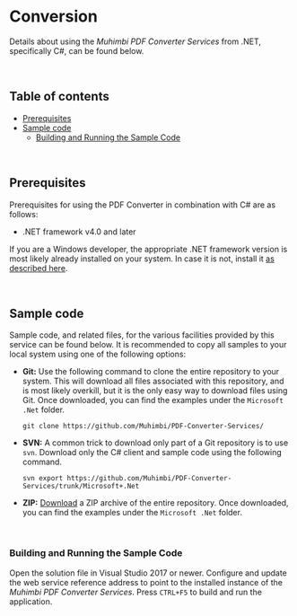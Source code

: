 # Conversion
Details about using the *Muhimbi PDF Converter Services* from .NET, specifically C#, can be found below.

<br/>

## Table of contents

- [Prerequisites](#prerequisites)
- [Sample code](#sample-code)
  - [Building and Running the Sample Code](#Building-and-Running-the-Sample-Code)

<br/>

## Prerequisites

Prerequisites for using the PDF Converter in combination with C# are as follows:

- .NET framework v4.0 and later

If you are a Windows developer, the appropriate .NET framework version is most likely already installed on your system. In case it is not, install it [as described here](https://msdn.microsoft.com/en-us/library/5a4x27ek(v=vs.110).aspx).

<br/>

## Sample code

Sample code, and related files, for the various facilities provided by this service can be found below. It is recommended to copy all samples to your local system using one of the following options:

- **Git:** Use the following command to clone the entire repository to your system. This will download all files associated with this repository, and is most likely overkill, but it is the only easy way to download files using Git. Once downloaded, you can find the examples under the `Microsoft .Net` folder.<br>
   
     `git clone https://github.com/Muhimbi/PDF-Converter-Services/`

- **SVN:** A common trick to download only part of a Git repository  is to use `svn`. Download only the C# client and sample code using the following command.<br>

     `svn export https://github.com/Muhimbi/PDF-Converter-Services/trunk/Microsoft+.Net`

- **ZIP:** [Download](https://github.com/Muhimbi/PDF-Converter-Services/zipball/master/) a ZIP archive of the entire repository. Once downloaded, you can find the examples under the `Microsoft .Net` folder.

<br/>

### Building and Running the Sample Code

Open the solution file in Visual Studio 2017 or newer. Configure and update the web service reference address to point to the installed instance of the *Muhimbi PDF Converter Services*. Press `CTRL+F5` to build and run the application.

<br/>